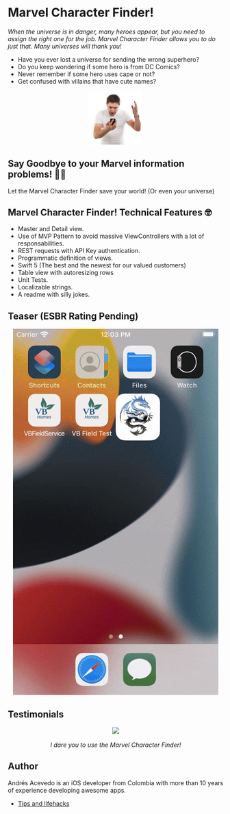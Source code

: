 # Marvel Character Finder!

<p><i>When the universe is in danger, many heroes appear, but you need to assign the right one for the job. Marvel Character Finder allows you to do just that. Many universes will thank you!</i></p>

<ul>
<li>Have you ever lost a universe for sending the wrong superhero?</li>
<li>Do you keep wondering if some hero is from DC Comics?</li>
<li>Never remember if some hero uses cape or not?</li>
<li>Get confused with villains that have cute names?</li>
</ul>
  
<p align="center">
    <img width="25%" src="readme_imgs/frustrated.jpg">
<p>

<h2>Say Goodbye to your Marvel information problems!</i> 👋🏼</h2>
<p>Let the Marvel Character Finder save your world! (Or even your universe)</p>

## Marvel Character Finder! Technical Features 🤓
- Master and Detail view.
- Use of MVP Pattern to avoid massive ViewControllers with a lot of responsabilities.
- REST requests with API Key authentication.
- Programmatic definition of views.
- Swift 5 (The best and the newest for our valued customers)
- Table view with autoresizing rows
- Unit Tests.
- Localizable strings.
- A readme with silly jokes.


## Teaser (ESBR Rating Pending)
<p align="center">
    <img src="readme_imgs/demo.gif">
<p>

## Testimonials
<p align="center">
    <img width="40%" src="readme_imgs/thanos.png">
<p>
<p align="center"><i>I dare you to use the Marvel Character Finder!</i> </p>

## Author

Andrés Acevedo is an iOS developer from Colombia with more than 10 years of experience developing awesome apps.

<ul>
<li><a href="https://acetips.medium.com/">Tips and lifehacks</a> </li>
</ul>
